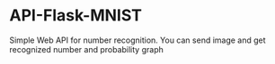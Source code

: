# API-Flask-MNIST
Simple Web API for number recognition. You can send image and get recognized number and probability graph
